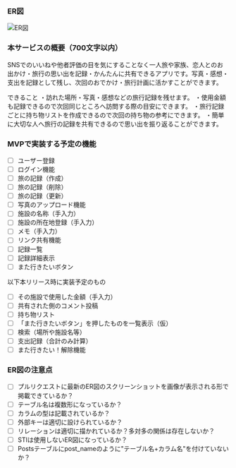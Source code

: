 ### ER図
![ER図](https://gyazo.com/8abcb533cd9b9cbb8379239dac86c625.png)

### 本サービスの概要（700文字以内）
SNSでのいいねや他者評価の目を気にすることなく一人旅や家族、恋人とのお出かけ・旅行の思い出を記録・かんたんに共有できるアプリです。写真・感想・支出を記録として残し、次回のおでかけ・旅行計画に活かすことができます。

できること
・訪れた場所・写真・感想などの旅行記録を残せます。
・使用金額も記録できるので次回同じところへ訪問する際の目安にできます。
・旅行記録ごとに持ち物リストを作成できるので次回の持ち物の参考にできます。
・簡単に大切な人へ旅行の記録を共有できるので思い出を振り返ることができます。

### MVPで実装する予定の機能
- [ ] ユーザー登録　
- [ ] ログイン機能
- [ ] 旅の記録（作成）
- [ ] 旅の記録（削除）
- [ ] 旅の記録（更新）
- [ ] 写真のアップロード機能 
- [ ] 施設の名称（手入力）
- [ ] 施設の所在地登録（手入力）
- [ ] メモ（手入力）
- [ ] リンク共有機能
- [ ] 記録一覧
- [ ] 記録詳細表示
- [ ] また行きたいボタン

以下本リリース時に実装予定のもの
- [ ] その施設で使用した金額（手入力）
- [ ] 共有された側のコメント投稿
- [ ] 持ち物リスト
- [ ] 「また行きたいボタン」を押したものを一覧表示（仮）
- [ ] 検索（場所や施設名等）
- [ ] 支出記録（合計のみ計算）
- [ ] また行きたい！解除機能

### ER図の注意点
- [ ] プルリクエストに最新のER図のスクリーンショットを画像が表示される形で掲載できているか？
- [ ] テーブル名は複数形になっているか？
- [ ] カラムの型は記載されているか？
- [ ] 外部キーは適切に設けられているか？
- [ ] リレーションは適切に描かれているか？多対多の関係は存在しないか？
- [ ] STIは使用しないER図になっているか？
- [ ] Postsテーブルにpost_nameのように"テーブル名+カラム名"を付けていないか？